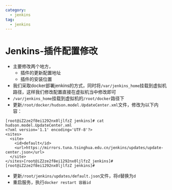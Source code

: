 ```yaml
---
category:
  - jenkins
tag:
  - jenkins
---
```


# Jenkins-插件配置修改

- 主要修改两个地方，
  - 插件的更新配置地址
  - 插件的安装位置
- 我们采取docker部署jenkins的方式，同时将`/var/jenkins_home`挂载到虚拟机路径，这样我们修改配置直接在虚拟机当中修改即可
- `/var/jenkins_home`挂载到虚拟机的`/root/docker`路径下
- 更新`/root/docker/hudson.model.UpdateCenter.xml`文件，修改为以下内容：

```
[root@iZ2ze2f8ei1292nx0ljlfzZ jenkins]# cat hudson.model.UpdateCenter.xml 
<?xml version='1.1' encoding='UTF-8'?>
<sites>
  <site>
    <id>default</id>
    <url>https://mirrors.tuna.tsinghua.edu.cn/jenkins/updates/update-center.json</url>
  </site>
</sites>[root@iZ2ze2f8ei1292nx0ljlfzZ jenkins]# 
[root@iZ2ze2f8ei1292nx0ljlfzZ jenkins]# 
```

- 更新`/root/jenkins/updates/default.json`文件，将`d`替换为`d`
- 重启服务，执行`docker restart 容器id`